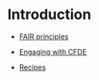 # Introduction

* [FAIR principles](./Introduction/fair-principles.md)

* [Engaging with CFDE](./Introduction/cfde.md)

* [Recipes](./Recipes/recipe-overview.md)
